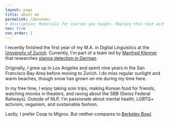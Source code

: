 ```yaml
---
layout: page
title: about me
permalink: /aboutme/
# description: Materials for courses you taught. Replace this text with your description.
nav: true
nav_order: 1
---
```


I recently finished the first year of my M.A. in Digital Linguistics at the [University of Zurich](https://www.cl.uzh.ch/en.html). Currently, I'm part of a team led by [Manfred Klenner](https://www.cl.uzh.ch/de/people/team/compling/klenner.html) that researches [stance detection in German](https://www.cl.uzh.ch/en/texttechnologies/research/opinionmining/sentiment-inference.html).

Originally, I grew up in Los Angeles and spent nine years in the San Francisco Bay Area before moving to Zurich. I do miss regular sunlight and warm beaches, though snow has grown on me during my time here.

In my free time, I enjoy taking solo trips, making Korean food for friends, watching movies in theaters, and raving about the SBB (Swiss Federal Railways). Outside of NLP, I'm passionate about mental health, LGBTQ+ activism, veganism, and sustainable fashion.

Lastly, I prefer Coop to Migros. But neither compares to [Berkeley Bowl](https://g.page/BerkeleyBowlMarketplace?share).